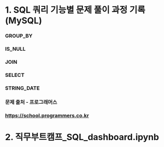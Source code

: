 #
#
# 1. SQL 쿼리 기능별 문제 풀이 과정 기록(MySQL)
### GROUP_BY
### IS_NULL
### JOIN
### SELECT
### STRING_DATE
###
### 문제 출처 - 프로그래머스
### https://school.programmers.co.kr
#
#
# 2. 직무부트캠프_SQL_dashboard.ipynb

